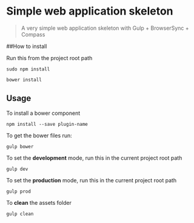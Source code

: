 Simple web application skeleton
==============

>A very simple web application skeleton with Gulp + BrowserSync + Compass


##How to install

Run this from the project root path

```
sudo npm install

bower install
```

## Usage

To install a bower component

```
npm install --save plugin-name
```

To get the bower files run:

```
gulp bower
```

To set the <b>development</b> mode, run this in the current project root path

```
gulp dev
```

To set the <b>production</b> mode, run this in the current project root path

```
gulp prod
```

To <b>clean</b> the assets folder

```
gulp clean
```